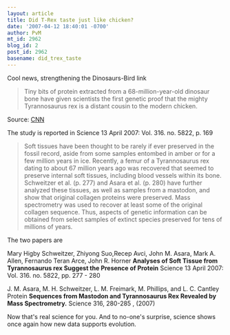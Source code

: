 ```yaml
---
layout: article
title: Did T-Rex taste just like chicken?
date: '2007-04-12 18:40:01 -0700'
author: PvM
mt_id: 2962
blog_id: 2
post_id: 2962
basename: did_trex_taste
---
```

Cool news, strengthening the Dinosaurs-Bird link

> Tiny bits of protein extracted from a 68-million-year-old dinosaur bone have given scientists the first genetic proof that the mighty Tyrannosaurus rex is a distant cousin to the modern chicken.

Source: [CNN](http://www.cnn.com/2007/TECH/science/04/12/dinosaur.reut/index.html)

The study is reported in Science 13 April 2007: Vol. 316. no. 5822, p. 169

> Soft tissues have been thought to be rarely if ever preserved in the fossil record, aside from some samples entombed in amber or for a few million years in ice. Recently, a femur of a Tyrannosaurus rex dating to about 67 million years ago was recovered that seemed to preserve internal soft tissues, including blood vessels within its bone. Schweitzer et al. (p. 277) and Asara et al. (p. 280) have further analyzed these tissues, as well as samples from a mastodon, and show that original collagen proteins were preserved. Mass spectrometry was used to recover at least some of the original collagen sequence. Thus, aspects of genetic information can be obtained from select samples of extinct species preserved for tens of millions of years.

The two papers are

Mary Higby Schweitzer, Zhiyong Suo,Recep Avci, John M. Asara, Mark A. Allen, Fernando Teran Arce, John R. Horner **Analyses of Soft Tissue from Tyrannosaurus rex Suggest the Presence of Protein** Science 13 April 2007: Vol. 316. no. 5822, pp. 277 - 280

J. M. Asara, M. H. Schweitzer, L. M. Freimark, M. Phillips, and L. C. Cantley Protein **Sequences from Mastodon and Tyrannosaurus Rex Revealed by Mass Spectrometry.** Science 316, 280-285 , (2007)

Now that's real science for you. And to no-one's surprise, science shows once again how new data supports evolution.
